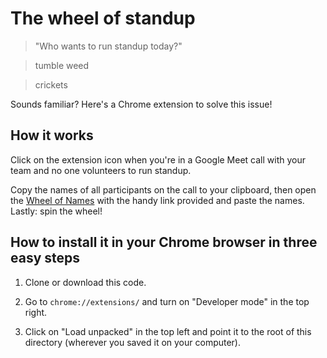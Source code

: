 # The wheel of standup

> "Who wants to run standup today?"

> tumble weed

> crickets

Sounds familiar? Here's a Chrome extension to solve this issue!

## How it works

Click on the extension icon when you're in a Google Meet call with your team and no one volunteers to run standup.

Copy the names of all participants on the call to your clipboard, then open the [Wheel of Names](https://wheelofnames.com/) with the handy link provided and paste the names. Lastly: spin the wheel!


## How to install it in your Chrome browser in three easy steps

1) Clone or download this code.

2) Go to `chrome://extensions/` and turn on "Developer mode" in the top right.

3) Click on "Load unpacked" in the top left and point it to the root of this directory (wherever you saved it on your computer).
